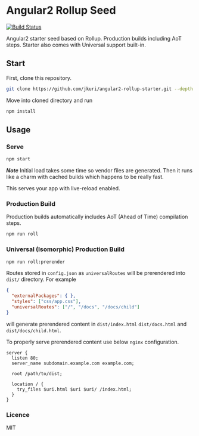 # Angular2 Rollup Seed

[![Build Status](https://travis-ci.org/jkuri/angular2-rollup-starter.svg?branch=master)](https://travis-ci.org/jkuri/angular2-rollup-starter)

Angular2 starter seed based on Rollup.
Production builds including AoT steps. 
Starter also comes with Universal support built-in. 

## Start

First, clone this repository.

```sh
git clone https://github.com/jkuri/angular2-rollup-starter.git --depth 1
```

Move into cloned directory and run 

```sh
npm install
```

## Usage

### Serve

```sh
npm start
```

***Note*** Initial load takes some time so vendor files are generated. 
Then it runs like a charm with cached builds which happens to be really fast.

This serves your app with live-reload enabled.

### Production Build

Production builds automatically includes AoT (Ahead of Time) compilation steps. 

```sh
npm run roll
```

### Universal (Isomorphic) Production Build

```sh
npm run roll:prerender
```

Routes stored in `config.json` as `universalRoutes` will be prerendered into `dist/` directory.
For example
```json
{
  "externalPackages": { },
  "styles": ["css/app.css"],
  "universalRoutes": ["/", "/docs", "/docs/child"]
}
```

will generate prerendered content in `dist/index.html` `dist/docs.html` and `dist/docs/child.html`.

To properly serve prerendered content use below `nginx` configuration.
```nginx
server {
  listen 80;
  server_name subdomain.example.com example.com;

  root /path/to/dist;

  location / {
    try_files $uri.html $uri $uri/ /index.html;
  }
}
```

### Licence

MIT

